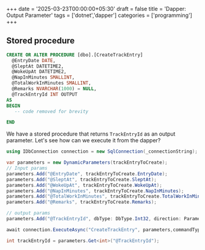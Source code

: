 +++
date = '2025-03-23T00:00:00+05:30'
draft = false
title = 'Dapper: Output Parameter'
tags = ['dotnet','dapper']
categories = ['programming']
+++

## Stored procedure

```sql
CREATE OR ALTER PROCEDURE [dbo].[CreateTrackEntry]
  @EntryDate DATE,
  @SleptAt DATETIME2,
  @WokeUpAt DATETIME2,
  @NapInMinutes SMALLINT,
  @TotalWorkInMinutes SMALLINT,
  @Remarks NVARCHAR(1000) = NULL,
  @TrackEntryId INT OUTPUT
AS
BEGIN
   -- code removed for brevity

END
```

We have a stored procedure that returns `TrackEntryId` as an output parameter. Let's see how can we execute it from the dapper?

```cs {hl_lines=["13","17"]}
using IDbConnection connection = new SqlConnection(_connectionString);

var parameters = new DynamicParameters(trackEntryToCreate);
// Input params
parameters.Add("@EntryDate", trackEntryToCreate.EntryDate);
parameters.Add("@SleptAt", trackEntryToCreate.SleptAt);
parameters.Add("@WokeUpAt", trackEntryToCreate.WokeUpAt);
parameters.Add("@NapInMinutes", trackEntryToCreate.NapInMinutes);
parameters.Add("@TotalWorkInMinutes", trackEntryToCreate.TotalWorkInMinutes);
parameters.Add("@Remarks", trackEntryToCreate.Remarks);

// output params
parameters.Add("@TrackEntryId", dbType: DbType.Int32, direction: ParameterDirection.Output);

await connection.ExecuteAsync("CreateTrackEntry", parameters,commandType:CommandType.StoredProcedure);

int trackEntryId = parameters.Get<int>("@TrackEntryId");
```
